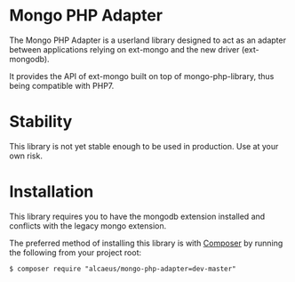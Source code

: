 # Mongo PHP Adapter

The Mongo PHP Adapter is a userland library designed to act as an adapter 
between applications relying on ext-mongo and the new driver (ext-mongodb).

It provides the API of ext-mongo built on top of mongo-php-library, thus being
compatible with PHP7.

# Stability

This library is not yet stable enough to be used in production. Use at your own
risk.

# Installation

This library requires you to have the mongodb extension installed and conflicts
with the legacy mongo extension.

The preferred method of installing this library is with
[Composer](https://getcomposer.org/) by running the following from your project
root:

    $ composer require "alcaeus/mongo-php-adapter=dev-master"
